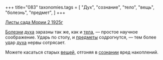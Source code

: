 +++
title="083"
taxonomies.tags = [
 "Дух",
 "сознание",
 "тело",
 "вещь",
 "болезнь",
 "предмет",
]
+++

[Листы сада Мории 2 1925г](/agni/1925)

[Болезни](/tags/болезнь) [духа](/tags/Дух) заразны так же, как и [тела](/tags/тело), — простое научное соображение. Ударь по столу, и [предметы](/tags/предмет) содрогнутся, — тем более удар [духа](/tags/Дух) нервы сотрясает.   

Можете касаться старых [вещей](/tags/вещь), отгоняя в [сознании](/tags/сознание) вред накоплений.   

